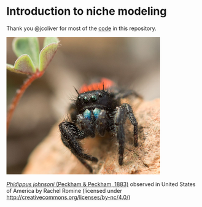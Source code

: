 # Introduction to niche modeling

Thank you @jcoliver for most of the [code](https://github.com/jcoliver/biodiversity-sdm-lesson) in this repository.

![Phidippus johnsoni](data/johnsoni400.png)

[*Phidippus johnsoni* (Peckham & Peckham, 1883)](https://www.gbif.org/occurrence/3456688654)
observed in United States of America
 by Rachel Romine (licensed under http://creativecommons.org/licenses/by-nc/4.0/)

